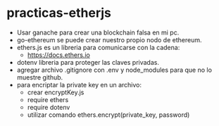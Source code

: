 # practicas-etherjs

- Usar ganache para crear una blockchain falsa en mi pc.
- go-ethereum se puede crear nuestro propio nodo de ethereum.
- ethers.js es un libreria para comunicarse con la cadena:
    -   https://docs.ethers.io
- dotenv libreria para proteger las claves privadas. 
- agregar archivo .gitignore con .env y node_modules para que no lo muestre github.
- para encriptar la private key en un archivo:
    - crear encryptKey.js
    - require ethers
    - require dotenv
    - utilizar comando  ethers.encrypt(private_key, password)